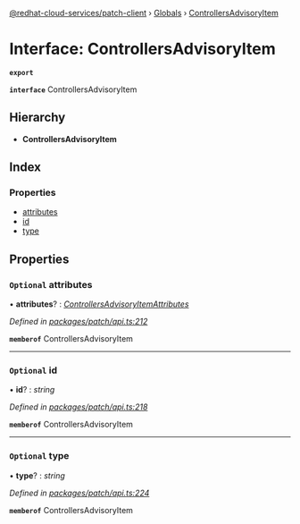 [@redhat-cloud-services/patch-client](../README.md) › [Globals](../globals.md) › [ControllersAdvisoryItem](controllersadvisoryitem.md)

# Interface: ControllersAdvisoryItem

**`export`** 

**`interface`** ControllersAdvisoryItem

## Hierarchy

* **ControllersAdvisoryItem**

## Index

### Properties

* [attributes](controllersadvisoryitem.md#optional-attributes)
* [id](controllersadvisoryitem.md#optional-id)
* [type](controllersadvisoryitem.md#optional-type)

## Properties

### `Optional` attributes

• **attributes**? : *[ControllersAdvisoryItemAttributes](controllersadvisoryitemattributes.md)*

*Defined in [packages/patch/api.ts:212](https://github.com/RedHatInsights/javascript-clients/blob/064feea/packages/patch/api.ts#L212)*

**`memberof`** ControllersAdvisoryItem

___

### `Optional` id

• **id**? : *string*

*Defined in [packages/patch/api.ts:218](https://github.com/RedHatInsights/javascript-clients/blob/064feea/packages/patch/api.ts#L218)*

**`memberof`** ControllersAdvisoryItem

___

### `Optional` type

• **type**? : *string*

*Defined in [packages/patch/api.ts:224](https://github.com/RedHatInsights/javascript-clients/blob/064feea/packages/patch/api.ts#L224)*

**`memberof`** ControllersAdvisoryItem
